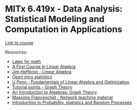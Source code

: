 # MITx 6.419x - Data Analysis: Statistical Modeling and Computation in Applications

[Link to course](https://learning.edx.org/course/course-v1:MITx+6.419x+1T2021/home) <br/>

Resources:
- [Latex for math](https://en.wikibooks.org/wiki/LaTeX/Mathematics) <br/>
- [A First Course in Linear Algebra](http://linear.ups.edu/fcla/front-matter.html) <br/>
- [Jim Hefferon - Linear Algebra](https://hefferon.net/linearalgebra/) <br/>
- [Open intro statistics](https://www.openintro.org/book/os/) <br/>
- [U Penn - Fundamentals of Linear Algebra and Optimization](https://www.cis.upenn.edu/~cis515/) <br/>
- [Tutorial points - Graph Theory](https://www.tutorialspoint.com/graph_theory/index.htm) <br/>
- [An Introduction to Algebraic Graph Theory](https://www.geneseo.edu/~aguilar/public/notes/Graph-Theory-HTML/index.html) <br/>
- [Massimo Franceschet - Network teaching material](https://www.sci.unich.it/~francesc/teaching/network/) <br/>
- [Introduction to Probability, statistics and Random Processes](https://www.probabilitycourse.com/chapter6/6_1_5_random_vectors.php)

